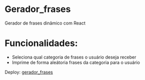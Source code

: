 # Gerador_frases
Gerador de frases dinâmico com React

# Funcionalidades: 
<ul>
  <li>Seleciona qual categoria de frases o usuário deseja receber</li>
  <li>Imprime de forma aleátoria frases da categoria para o usuário</li>
</ul>

Deploy: [gerador_frases](gerador-frases-zeta.vercel.app)
